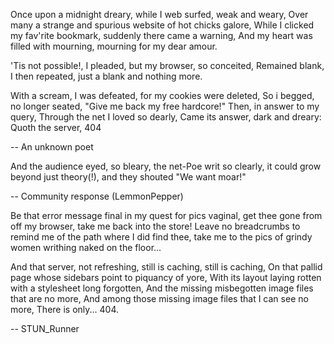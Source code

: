 Once upon a midnight dreary,
while I web surfed, weak and weary,
Over many a strange and spurious website of hot chicks galore,
While I clicked my fav'rite bookmark,
suddenly there came a warning,
And my heart was filled with mourning,
mourning for my dear amour.

'Tis not possible!, I pleaded,
but my browser, so conceited,
Remained blank, I then repeated,
just a blank and nothing more.

With a scream, I was defeated,
for my cookies were deleted,
So i begged, no longer seated,
"Give me back my free hardcore!"
Then, in answer to my query,
Through the net I loved so dearly,
Came its answer, dark and dreary:
Quoth the server, 404

\-\- An unknown poet

And the audience eyed, so bleary,
the net-Poe writ so clearly,
it could grow beyond just theory(!),
and they shouted "We want moar!"

\-\- Community response (LemmonPepper)

Be that error message final in my quest for pics vaginal,
get thee gone from off my browser, take me back into the store!
Leave no breadcrumbs to remind me of the path where I did find thee,
take me to the pics of grindy women writhing naked on the floor...

And that server, not refreshing, still is caching, still is caching,
On that pallid page whose sidebars point to piquancy of yore,
With its layout laying rotten with a stylesheet long forgotten,
And the missing misbegotten image files that are no more,
And among those missing image files that I can see no more,
There is only... 404.

\-\- STUN_Runner
